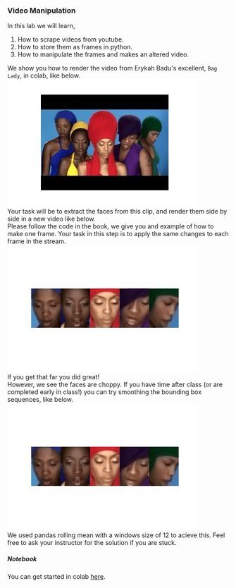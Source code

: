 ### Video Manipulation

In this lab we will learn,
1. How to scrape videos from youtube.   
2. How to store them as frames in python.  
3. How to manipulate the frames and makes an altered video.   

We show you how to render the video from Erykah Badu's excellent, `Bag Lady`, in colab, like below.    
![](figs/original.gif)  
Your task will be to extract the faces from this clip, and render them side by side in a new video like below.   
Please follow the code in the book, we give you and example of how to make one frame. Your task in this step is to apply the same changes to each frame in the stream.    
![](figs/raw_bboxes.gif)  
If you get that far you did great!    
However, we see the faces are choppy. If you have time after class (or are completed early in class!) you can try smoothing the bounding box sequences, like below.   
![](figs/smoothed_bboxes.gif)   
We used pandas rolling mean with a windows size of 12 to acieve this. Feel free to ask your instructor for the solution if you are stuck.    

##### Notebook
You can get started in colab [here](https://colab.research.google.com/drive/1Z_laq_NbQc7PZ7RBGiMhDvCjQj8-7E4D?usp=sharing). 
